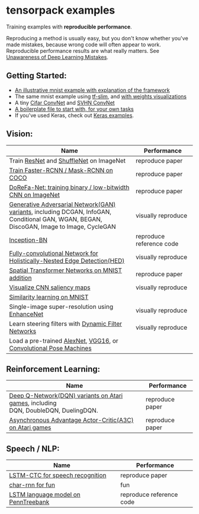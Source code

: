 
# tensorpack examples

Training examples with __reproducible performance__.

Reproducing a method is usually easy, but you don't know whether you've made mistakes, because wrong code will often appear to work.
Reproducible performance results are what really matters.
See [Unawareness of Deep Learning Mistakes](https://medium.com/@ppwwyyxx/unawareness-of-deep-learning-mistakes-d5b5774da0ba).


## Getting Started:
+ [An illustrative mnist example with explanation of the framework](mnist-convnet.py)
+ The same mnist example using [tf-slim](mnist-tfslim.py), and [with weights visualizations](mnist-visualizations.py)
+ A tiny [Cifar ConvNet](cifar-convnet.py) and [SVHN ConvNet](svhn-digit-convnet.py)
+ [A boilerplate file to start with, for your own tasks](boilerplate.py)
+ If you've used Keras, check out [Keras examples](keras).

## Vision:
| Name | Performance |
| ---  | --- |
|	Train [ResNet](ResNet) and [ShuffleNet](ShuffleNet) on ImageNet		| reproduce paper	|
|	[Train Faster-RCNN / Mask-RCNN on COCO](FasterRCNN)				|	reproduce paper		|
| [DoReFa-Net: training binary / low-bitwidth CNN on ImageNet](DoReFa-Net) | reproduce paper |
| [Generative Adversarial Network(GAN) variants](GAN), including DCGAN, InfoGAN, <br/> Conditional GAN, WGAN, BEGAN, DiscoGAN, Image to Image, CycleGAN | visually reproduce |
| [Inception-BN](Inception) | reproduce reference code |
| [Fully-convolutional Network for Holistically-Nested Edge Detection(HED)](HED) | visually reproduce |
| [Spatial Transformer Networks on MNIST addition](SpatialTransformer) | reproduce paper |
| [Visualize CNN saliency maps](Saliency) | visually reproduce |
| [Similarity learning on MNIST](SimilarityLearning) | |
| Single-image super-resolution using [EnhanceNet](SuperResolution) | visually reproduce |
| Learn steering filters with [Dynamic Filter Networks](DynamicFilterNetwork) | visually reproduce |
| Load a pre-trained [AlexNet](load-alexnet.py), [VGG16](load-vgg16.py), or [Convolutional Pose Machines](ConvolutionalPoseMachines/) | |

## Reinforcement Learning:
| Name | Performance |
| ---  | --- |
| [Deep Q-Network(DQN) variants on Atari games](DeepQNetwork), including <br/> DQN, DoubleDQN, DuelingDQN.  | reproduce paper |
| [Asynchronous Advantage Actor-Critic(A3C) on Atari games](A3C-Gym) | reproduce paper |

## Speech / NLP:
| Name | Performance |
| ---  | --- |
| [LSTM-CTC for speech recognition](CTC-TIMIT) | reproduce paper |
| [char-rnn for fun](Char-RNN) | fun |
| [LSTM language model on PennTreebank](PennTreebank) | reproduce reference code |
